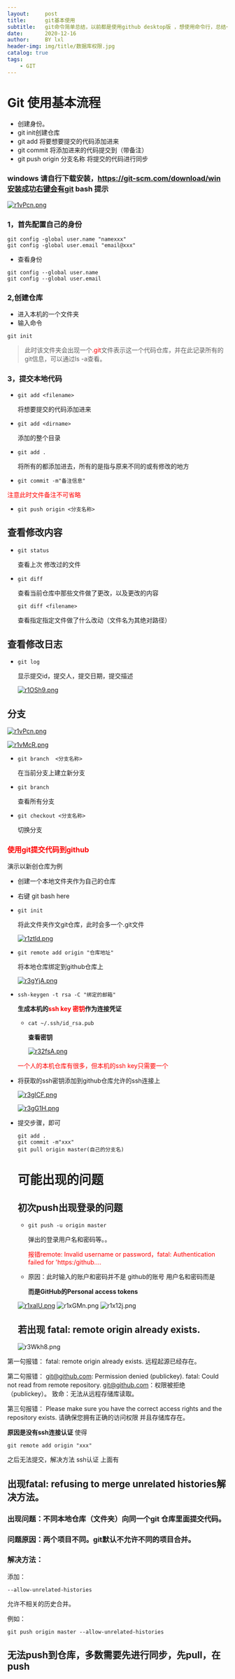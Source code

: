 ```yaml
---
layout:     post
title:      git基本使用
subtitle:   git命令简单总结，以前都是使用github desktop版 ，想使用命令行，总结一下
date:       2020-12-16
author:     BY lxl
header-img: img/title/数据库权限.jpg
catalog: true
tags:
    - GIT
---
```


<style>
    oooo{
        color:red;
    }
</style>



<script src="https://eqcn.ajz.miesnfu.com/wp-content/plugins/wp-3d-pony/live2dw/lib/L2Dwidget.min.js"></script>

  <!--小帅哥：     https://unpkg.com/live2d-widget-model-chitose@1.0.5/assets/chitose.model.json-->
  <!--萌娘：       https://unpkg.com/live2d-widget-model-shizuku@1.0.5/assets/shizuku.model.json-->
  <!--小可爱（女）：https://unpkg.com/live2d-widget-model-koharu@1.0.5/assets/koharu.model.json-->
  <!--小可爱（男）：https://unpkg.com/live2d-widget-model-haruto@1.0.5/assets/haruto.model.json-->
  <!--初音：https://unpkg.com/live2d-widget-model-miku@1.0.5/assets/miku.model.json-->
   <!-- 上边的不同链接显示的是不同的小人，这个可以根据需要来选择 下边的初始化部分，可以修改宽高来修改小人的大小，或者是鼠标移动到小人上的透明度，也可以修改小人在页面出现的位置。 -->

<script>
    /*https://unpkg.com/live2d-widget-model-shizuku@1.0.5/assets/shizuku.model.json*/
    L2Dwidget.init({ "model": { jsonPath:
          "https://unpkg.com/live2d-widget-model-haruto@1.0.5/assets/haruto.model.json",
        "scale": 1 }, "display": { "position": "right", "width": 110, "height": 150,
        "hOffset": 0, "vOffset": -20 }, "mobile": { "show": true, "scale": 0.5 },
      "react": { "opacityDefault": 0.8, "opacityOnHover": 0.1 } });
</script>

#  Git 使用基本流程

- 创建身份。
- git init创建仓库
- git add 将要想要提交的代码添加进来
- git commit 将添加进来的代码提交到（带备注）
- git push origin 分支名称 将提交的代码进行同步



###  windows 请自行下载安装，https://git-scm.com/download/win安装成功右键会有git bash 提示

[![r1vPcn.png](https://s3.ax1x.com/2020/12/16/r1vPcn.png)](https://imgchr.com/i/r1vPcn)

###  1，首先配置自己的身份

```git
git config -global user.name "namexxx"
git config -global user.email "email@xxx"
```

- 查看身份

```git
git config --global user.name
git config --global user.email
```

###  2,创建仓库

- 进入本机的一个文件夹
- 输入命令

```git
git init
```

>此时该文件夹会出现一个<oooo>.git</oooo>文件表示这一个代码仓库，并在此记录所有的git信息，可以通过ls -a查看。

###  3，提交本地代码

- ```git
  git add <filename>
  ```

  将想要提交的代码添加进来

- ```git
  git add <dirname>
  ```

  添加的整个目录

- ```git 
  git add .
  ```

  将所有的都添加进去，所有的是指与原来不同的或有修改的地方

- ```git
  git commit -m"备注信息"
  ```

<oooo>注意此时文件备注不可省略</oooo>

- ```git
  git push origin <分支名称>
  ```

##  查看修改内容

- ```git
  git status
  ```

  查看上次 修改过的文件

- ```git
  git diff 
  ```

  查看当前仓库中那些文件做了更改，以及更改的内容 

  ```git
  git diff <filename>
  ```

  查看指定指定文件做了什么改动（文件名为其绝对路径）

##  查看修改日志

- ```git 
  git log
  ```

  显示提交id，提交人，提交日期，提交描述

  [![r1OSh9.png](https://s3.ax1x.com/2020/12/16/r1OSh9.png)](https://imgchr.com/i/r1OSh9)

##  分支

[![r1vPcn.png](https://s3.ax1x.com/2020/12/16/r1vPcn.png)](https://imgchr.com/i/r1vPcn)

[![r1vMcR.png](https://s3.ax1x.com/2020/12/16/r1vMcR.png)](https://imgchr.com/i/r1vMcR)

- ```git
  git branch  <分支名称>
  ```

  在当前分支上建立新分支

- ```git 
  git branch 
  ```

  查看所有分支

- ```git
  git checkout <分支名称>
  ```

  切换分支

###  <oooo>使用git提交代码到github</oooo>

演示以新创仓库为例

- 创建一个本地文件夹作为自己的仓库

- 右键 git bash here

- ```git
  git init 
  ```

  将此文件夹作文git仓库，此时会多一个.git文件

  [![r1ztld.png](https://s3.ax1x.com/2020/12/16/r1ztld.png)](https://imgchr.com/i/r1ztld)

- ```
  git remote add origin "仓库地址"
  ```

  将本地仓库绑定到github仓库上

  [![r3gYjA.png](https://s3.ax1x.com/2020/12/17/r3gYjA.png)](https://imgchr.com/i/r3gYjA)

- ```git
  ssh-keygen -t rsa -C "绑定的邮箱"
  ```

  **生成本机的<oooo>ssh key 密钥</oooo>作为连接凭证**

  - ```git
    cat ~/.ssh/id_rsa.pub
    ```

    **查看密钥**

    [![r32fsA.png](https://s3.ax1x.com/2020/12/17/r32fsA.png)](https://imgchr.com/i/r32fsA)

  <oooo>一个人的本机仓库有很多，但本机的ssh key只需要一个</oooo>

- 将获取的ssh密钥添加到github仓库允许的ssh连接上

  [![r3gICF.png](https://s3.ax1x.com/2020/12/17/r3gICF.png)](https://imgchr.com/i/r3gICF)

  [![r3gG1H.png](https://s3.ax1x.com/2020/12/17/r3gG1H.png)](https://imgchr.com/i/r3gG1H)

  

- 提交步骤，即可

  ```git
  git add .
  git commit -m"xxx"
  git pull origin master(自己的分支名)
  ```

  #  可能出现的问题

  ## 初次push出现登录的问题

  - ```git
    git push -u origin master
    ```

    弹出的登录用户名和密码等。。

    <oooo>报错remote: Invalid username or password，fatal: Authentication failed for 'https:/github....</oooo>

  - 原因：此时输入的账户和密码并不是 github的账号 用户名和密码而是

    **而是GitHub的Personal access tokens**

    

  [![r1xaIU.png](https://s3.ax1x.com/2020/12/16/r1xaIU.png)](https://imgchr.com/i/r1xaIU)
  ![r1xGMn.png](https://s3.ax1x.com/2020/12/16/r1xGMn.png)
  ![r1x12j.png](https://s3.ax1x.com/2020/12/16/r1x12j.png)

  ##  若出现 fatal: remote origin already exists.

  


  ![r3Wkh8.png](https://s3.ax1x.com/2020/12/17/r3Wkh8.png)

第一句报错：
fatal: remote origin already exists.
远程起源已经存在。

第二句报错：
git@github.com: Permission denied (publickey).
fatal: Could not read from remote repository.
git@github.com：权限被拒绝（publickey）。
致命：无法从远程存储库读取。

第三句报错：
Please make sure you have the correct access rights
and the repository exists.
请确保您拥有正确的访问权限
并且存储库存在。

**原因是没有ssh连接认证** 使得

```git
git remote add origin "xxx"
```

之后无法提交，解决方法 ssh认证 上面有

##  出现fatal: refusing to merge unrelated histories解决方法。

###  出现问题：不同本地仓库（文件夹）向同一个git 仓库里面提交代码。

###  问题原因：两个项目不同。git默认不允许不同的项目合并。

###  解决方法：

添加：

```git
--allow-unrelated-histories
```

允许不相关的历史合并。

例如：

```git
git push origin master --allow-unrelated-histories
```

##  无法push到仓库，多数需要先进行同步，先pull，在push

